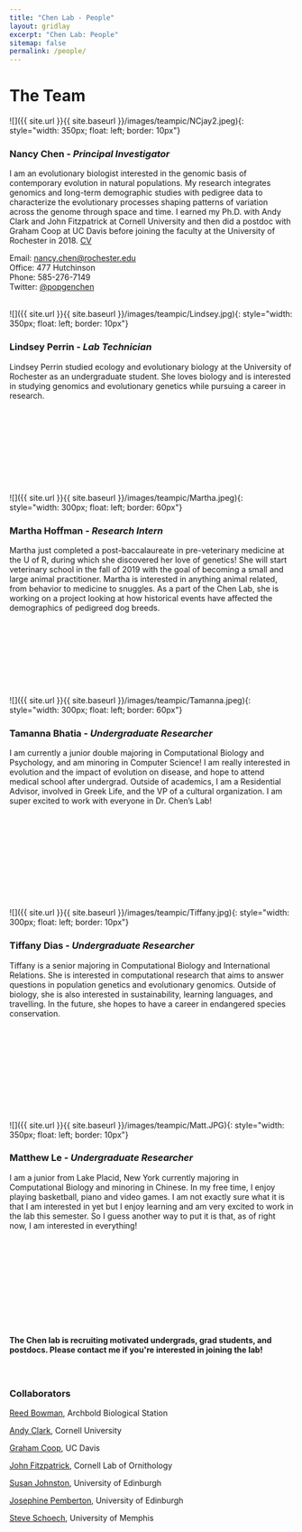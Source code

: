 ```yaml
---
title: "Chen Lab - People"
layout: gridlay
excerpt: "Chen Lab: People"
sitemap: false
permalink: /people/
---
```


# The Team


![]({{ site.url }}{{ site.baseurl }}/images/teampic/NCjay2.jpeg){: style="width: 350px; float: left; border: 10px"}
### Nancy Chen - *Principal Investigator*

I am an evolutionary biologist interested in the genomic basis of contemporary evolution in natural populations. My research integrates genomics and long-term demographic studies with pedigree data to characterize the evolutionary processes shaping patterns of variation across the genome through space and time. I earned my Ph.D. with Andy Clark and John Fitzpatrick at Cornell University and then did a postdoc with Graham Coop at UC Davis before joining the faculty at the University of Rochester in 2018. [CV](https://www.dropbox.com/s/d6k6cgm0a9i8ftd/NancyCVSept2018.pdf?dl=0) 

Email: nancy.chen@rochester.edu <br>
Office: 477 Hutchinson <br>
Phone: 585-276-7149 <br>
Twitter: [@popgenchen](https://twitter.com/popgenchen) <br>
<br>

![]({{ site.url }}{{ site.baseurl }}/images/teampic/Lindsey.jpg){: style="width: 350px; float: left; border: 10px"}
### Lindsey Perrin - *Lab Technician*

Lindsey Perrin studied ecology and evolutionary biology at the University of Rochester as an undergraduate student. She loves biology and is interested in studying genomics and evolutionary genetics while pursuing a career in research. 

<br><br><br><br><br><br><br><br>

![]({{ site.url }}{{ site.baseurl }}/images/teampic/Martha.jpeg){: style="width: 300px; float: left; border: 60px"}
### Martha Hoffman - *Research Intern*

Martha just completed a post-baccalaureate in pre-veterinary medicine at the U of R, during which she discovered her love of genetics! She will start veterinary school in the fall of 2019 with the goal of becoming a small and large animal practitioner. Martha is interested in anything animal related, from behavior to medicine to snuggles. As a part of the Chen Lab, she is working on a project looking at how historical events have affected the demographics of pedigreed dog breeds.

<br><br><br><br><br><br><br>

![]({{ site.url }}{{ site.baseurl }}/images/teampic/Tamanna.jpeg){: style="width: 300px; float: left; border: 60px"}
### Tamanna Bhatia - *Undergraduate Researcher*

I am currently a junior double majoring in Computational Biology and Psychology, and am minoring in Computer Science! I am really interested in evolution and the impact of evolution on disease, and hope to attend medical school after undergrad. Outside of academics, I am a Residential Advisor, involved in Greek Life, and the VP of a cultural organization. I am super excited to work with everyone in Dr. Chen’s Lab!

<br><br><br><br><br><br><br><br><br>

![]({{ site.url }}{{ site.baseurl }}/images/teampic/Tiffany.jpg){: style="width: 300px; float: left; border: 10px"}
### Tiffany Dias - *Undergraduate Researcher*

Tiffany is a senior majoring in Computational Biology and International Relations. She is interested in computational research that aims to answer questions in population genetics and evolutionary genomics. Outside of biology, she is also interested in sustainability, learning languages, and travelling. In the future, she hopes to have a career in endangered species conservation. 

<br><br><br><br><br><br><br><br><br>

![]({{ site.url }}{{ site.baseurl }}/images/teampic/Matt.JPG){: style="width: 350px; float: left; border: 10px"}
### Matthew Le - *Undergraduate Researcher*

I am a junior from Lake Placid, New York currently majoring in Computational Biology and minoring in Chinese. In my free time, I enjoy playing basketball, piano and video games. I am not exactly sure what it is that I am interested in yet but I enjoy learning and am very excited to work in the lab this semester. So I guess another way to put it is that, as of right now, I am interested in everything!

<br><br><br><br><br><br><br><br><br>


#### **The Chen lab is recruiting motivated undergrads, grad students, and postdocs. Please contact me if you're interested in joining the lab!**
<br>


### Collaborators
[Reed Bowman](http://www.archbold-station.org/html/aboutus/staffpages/rbowman/rbowman.html), Archbold Biological Station

[Andy Clark](https://blogs.cornell.edu/clarklabblog/), Cornell University

[Graham Coop](https://gcbias.org/), UC Davis

[John Fitzpatrick](http://ecologyandevolution.cornell.edu/john-weaver-fitzpatrick), Cornell Lab of Ornithology

[Susan Johnston](https://sejohnston.com/), University of Edinburgh

[Josephine Pemberton](http://pemberton.bio.ed.ac.uk/home), University of Edinburgh

[Steve Schoech](https://umdrive.memphis.edu/sschoech/www/), University of Memphis





